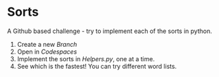 # Sorts
A Github based challenge - try to implement each of the sorts in python. 
1. Create a new _Branch_
2. Open in _Codespaces_
3. Implement the sorts in _Helpers.py_, one at a time.
4. See which is the fastest! You can try different word lists.
